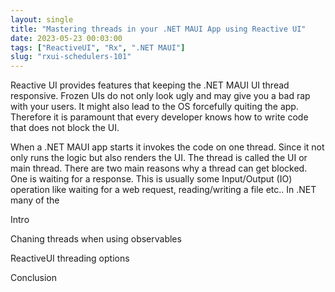 ```yaml
---
layout: single
title: "Mastering threads in your .NET MAUI App using Reactive UI"
date: 2023-05-23 00:03:00
tags: ["ReactiveUI", "Rx", ".NET MAUI"]
slug: "rxui-schedulers-101"
---
```


Reactive UI provides features that keeping the .NET MAUI UI thread responsive. Frozen UIs do not only look ugly and may give you a bad rap with your users. It might also lead to the OS forcefully quiting the app. Therefore it is paramount that every developer knows how to write code that does not block the UI.

<!-- expand -->

When a .NET MAUI app starts it invokes the code on one thread. Since it not only runs the logic but also renders the UI. The thread is called the UI or main thread. There are two main reasons why a thread can get blocked. One is waiting for a response. This is usually some Input/Output (IO) operation like waiting for a web request, reading/writing a file etc.. In .NET many of the 

Intro

Chaning threads when using observables

ReactiveUI threading options

Conclusion